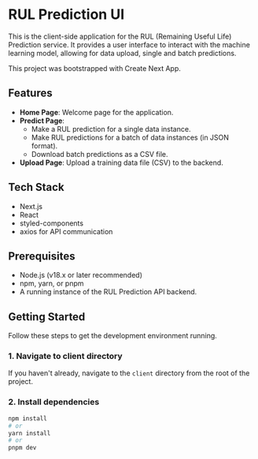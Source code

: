 # RUL Prediction UI

This is the client-side application for the RUL (Remaining Useful Life) Prediction service. It provides a user interface to interact with the machine learning model, allowing for data upload, single and batch predictions.

This project was bootstrapped with Create Next App.

## Features

- **Home Page**: Welcome page for the application.
- **Predict Page**:
  - Make a RUL prediction for a single data instance.
  - Make RUL predictions for a batch of data instances (in JSON format).
  - Download batch predictions as a CSV file.
- **Upload Page**: Upload a training data file (CSV) to the backend.

## Tech Stack

- Next.js
- React
- styled-components
- axios for API communication

## Prerequisites

- Node.js (v18.x or later recommended)
- npm, yarn, or pnpm
- A running instance of the RUL Prediction API backend.

## Getting Started

Follow these steps to get the development environment running.

### 1. Navigate to client directory

If you haven't already, navigate to the `client` directory from the root of the project.

### 2. Install dependencies

```bash
npm install
# or
yarn install
# or
pnpm dev
```
